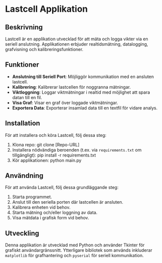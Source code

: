 # Lastcell Applikation

## Beskrivning
Lastcell är en applikation utvecklad för att mäta och logga vikter via en seriell anslutning. Applikationen erbjuder realtidsmätning, datalogging, grafvisning och kalibreringsfunktioner.

## Funktioner
- **Anslutning till Seriell Port**: Möjliggör kommunikation med en ansluten lastcell.
- **Kalibrering**: Kalibrerar lastcellen för noggranna mätningar.
- **Viktloggning**: Loggar viktmätningar i realtid med möjlighet att spara datan till en fil.
- **Visa Graf**: Visar en graf över loggade viktmätningar.
- **Exportera Data**: Exporterar insamlad data till en textfil för vidare analys.

## Installation
För att installera och köra Lastcell, följ dessa steg:

1. Klona repo:
git clone [Repo-URL]
2. Installera nödvändiga beroenden (t.ex. via `requirements.txt` om tillgängligt):
pip install -r requirements.txt
3. Kör applikationen:
python main.py


## Användning
För att använda Lastcell, följ dessa grundläggande steg:

1. Starta programmet.
2. Anslut till den seriella porten där lastcellen är ansluten.
3. Kalibrera enheten vid behov.
4. Starta mätning och/eller loggning av data.
5. Visa mätdata i grafisk form vid behov.

## Utveckling
Denna applikation är utvecklad med Python och använder Tkinter för grafiskt användargränssnitt. Ytterligare bibliotek som används inkluderar `matplotlib` för grafhantering och `pyserial` för seriell kommunikation.
